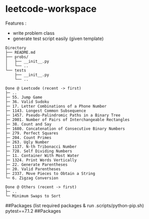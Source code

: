 # leetcode-workspace

Features :

- write problem class
- generate test script easily (given template)

```
Directory
├── README.md
├── probs/
│   ├── __init__.py
│   └── ..
└── tests
    ├── __init__.py
    └── ..
```

```
Done @ Leetcode (recent -> first)
├─ ..
├─ 55. Jump Game
├─ 36. Valid Sudoku
├─ 17. Letter Combinations of a Phone Number
├─ 1143. Longest Common Subsequence
├─ 1457. Pseudo-Palindromic Paths in a Binary Tree
├─ 2001. Number of Pairs of Interchangeable Rectangles
├─ 38. Count and Say
├─ 1680. Concatenation of Consecutive Binary Numbers
├─ 279. Perfect Squares
├─ 204. Count Primes
├─ 263. Ugly Number
├─ 1137. N-th Tribonacci Number
├─ 728. Self Dividing Numbers
├─ 11. Container With Most Water
├─ 1324. Print Words Vertically
├─ 22. Generate Parentheses
├─ 20. Valid Parentheses
├─ 2337. Move Pieces to Obtain a String
└─ 6. Zigzag Conversion
```

```
Done @ Others (recent -> first)
├─ ..
└─ Minimum Swaps to Sort
```

##Packages (list required packages & run .scripts/python-pip.sh)
pytest==7.1.2
##Packages
